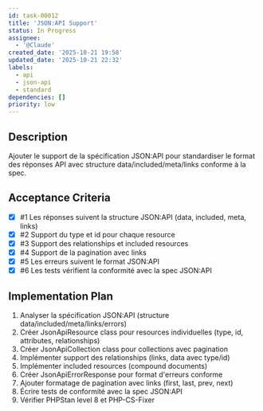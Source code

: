 ```yaml
---
id: task-00012
title: 'JSON:API Support'
status: In Progress
assignee:
  - '@Claude'
created_date: '2025-10-21 19:58'
updated_date: '2025-10-21 22:32'
labels:
  - api
  - json-api
  - standard
dependencies: []
priority: low
---
```


## Description

<!-- SECTION:DESCRIPTION:BEGIN -->
Ajouter le support de la spécification JSON:API pour standardiser le format des réponses API avec structure data/included/meta/links conforme à la spec.
<!-- SECTION:DESCRIPTION:END -->

## Acceptance Criteria
<!-- AC:BEGIN -->
- [x] #1 Les réponses suivent la structure JSON:API (data, included, meta, links)
- [x] #2 Support du type et id pour chaque resource
- [x] #3 Support des relationships et included resources
- [x] #4 Support de la pagination avec links
- [x] #5 Les erreurs suivent le format JSON:API
- [x] #6 Les tests vérifient la conformité avec la spec JSON:API
<!-- AC:END -->

## Implementation Plan

<!-- SECTION:PLAN:BEGIN -->
1. Analyser la spécification JSON:API (structure data/included/meta/links/errors)
2. Créer JsonApiResource class pour resources individuelles (type, id, attributes, relationships)
3. Créer JsonApiCollection class pour collections avec pagination
4. Implémenter support des relationships (links, data avec type/id)
5. Implémenter included resources (compound documents)
6. Créer JsonApiErrorResponse pour format d'erreurs conforme
7. Ajouter formatage de pagination avec links (first, last, prev, next)
8. Écrire tests de conformité avec la spec JSON:API
9. Vérifier PHPStan level 8 et PHP-CS-Fixer
<!-- SECTION:PLAN:END -->
